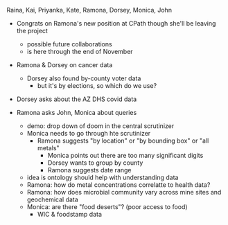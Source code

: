 Raina, Kai, Priyanka, Kate, Ramona, Dorsey, Monica, John

- Congrats on Ramona's new position at CPath though she'll be leaving the project
  - possible future collaborations
  - is here through the end of November
  
- Ramona & Dorsey on cancer data
  - Dorsey also found by-county voter data
    - but it's by elections, so which do we use?
- Dorsey asks about the AZ DHS covid data

- Ramona asks John, Monica about queries
  - demo: drop down of doom in the central scrutinizer
  - Monica needs to go through hte scrutinizer
    - Ramona suggests "by location" or "by bounding box" or "all metals"
      - Monica points out there are too many significant digits
      - Dorsey wants to group by county
      - Ramona suggests date range
  - idea is ontology should help with understanding data
  - Ramona: how do metal concentrations correlatte to health data?
  - Ramona: how does microbial community vary across mine sites and geochemical data
  - Monica: are there "food deserts"? (poor access to food)
    - WIC & foodstamp data
  
